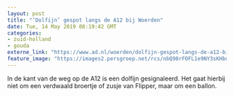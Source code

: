 ```yaml
---
layout: post
title: "‘Dolfijn’ gespot langs de A12 bij Woerden"
date: Tue, 14 May 2019 08:19:42 GMT
categories: 
- zuid-holland 
- gouda 
externe_link: "https://www.ad.nl/woerden/dolfijn-gespot-langs-de-a12-bij-woerden~af84b67e/"
feature_image: "https://images2.persgroep.net/rcs/nbQ98rFOFL1e9NY3sKHbudMt180/diocontent/145826396/_fitwidth/400/?appId=21791a8992982cd8da851550a453bd7f&quality=0.7"
---
```


In de kant van de weg op de A12 is een dolfijn gesignaleerd. Het gaat hierbij niet om een verdwaald broertje of zusje van Flipper, maar om een ballon.
